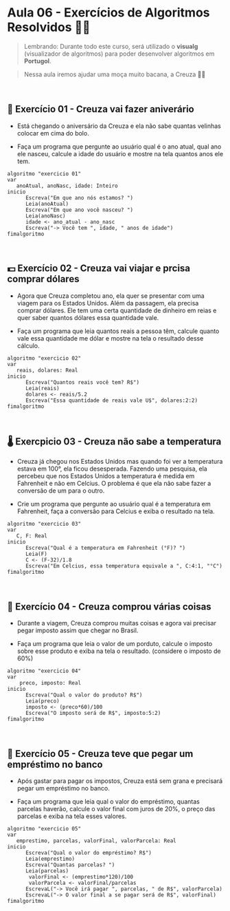 # Aula 06 - Exercícios de Algoritmos Resolvidos 🏋️‍♂️

> Lembrando: Durante todo este curso, será utilizado o **visualg** (visualizador de algoritmos) para poder desenvolver algoritmos em **Portugol**.

> Nessa aula iremos ajudar uma moça muito bacana, a Creuza 👩‍🦱

<br>

## 🎂 **Exercício 01 - Creuza vai fazer aniverário**

* Está chegando o aniversário da Creuza e ela não sabe quantas velinhas colocar em cima do bolo.

* Faça um programa que pergunte ao usuário qual é o ano atual, qual ano ele nasceu, calcule
a idade do usuário e mostre na tela quantos anos ele tem.

````
algoritmo "exercicio 01"
var
   anoAtual, anoNasc, idade: Inteiro
inicio
      Escreva("Em que ano nós estamos? ")
      Leia(anoAtual)
      Escreva("Em que ano você nasceu? ")
      Leia(anoNasc)
      idade <- ano_atual - ano_nasc
      Escreva("-> Você tem ", idade, " anos de idade")
fimalgoritmo
````

<br>

## 💵 **Exercício 02 - Creuza vai viajar e prcisa comprar dólares**

* Agora que Creuza completou ano, ela quer se presentar com uma viagem para os Estados Unidos.
Além da passagem, ela precisa comprar dólares. Ele tem uma certa quantidade de dinheiro em reias
e quer saber quantos dólares essa quantidade vale.

* Faça um programa que leia quantos reais a pessoa têm, calcule quanto vale essa quantidade me dólar e
mostre na tela o resultado desse cálculo.

````
algoritmo "exercicio 02"
var
   reais, dolares: Real
inicio
      Escreva("Quantos reais você tem? R$")
      Leia(reais)
      dolares <- reais/5.2
      Escreva("Essa quantidade de reais vale U$", dolares:2:2)
fimalgoritmo
````

<br>

## 🌡️ **Exercpicio 03 - Creuza não sabe a temperatura**

* Creuza já chegou nos Estados Unidos mas quando foi ver a temperatura estava em 100°, ela ficou
desesperada. Fazendo uma pesquisa, ela percebeu que nos Estados Unidos a temperatura é medida
em Fahrenheit e não em Celcius. O problema é que ela não sabe fazer a conversão de um para o outro.

* Crie um programa que pergunte ao usuário qual é a temperatura em Fahrenheit, faça a 
conversão para Celcius e exiba o resultado na tela.

````
algoritmo "exercicio 03"
var
   C, F: Real
inicio
      Escreva("Qual é a temperatura em Fahrenheit (°F)? ")
      Leia(F)
      C <- (F-32)/1.8
      Escreva("Em Celcius, essa temperatura equivale a ", C:4:1, "°C")
fimalgoritmo
````

<br>

## 🛒 **Exercício 04 - Creuza comprou várias coisas**

* Durante a viagem, Creuza comprou muitas coisas e agora vai precisar pegar imposto assim 
que chegar no Brasil.

* Faça um programa que leia o valor de um porduto, calcule o imposto sobre esse produto e
exiba na tela o resultado. (considere o imposto de 60%)

````
algoritmo "exercicio 04"
var
    preco, imposto: Real
inicio
      Escreva("Qual o valor do produto? R$")
      Leia(preco)
      imposto <- (preco*60)/100
      Escreva("O imposto será de R$", imposto:5:2)
fimalgoritmo
````

<br>

## 💸 **Exercício 05 - Creuza teve que pegar um empréstimo no banco**

* Após gastar para pagar os impostos, Creuza está sem grana e precisará pegar um 
empréstimo no banco.

* Faça um programa que leia qual o valor do empréstimo, quantas parcelas haverão, calcule
o valor final com juros de 20%, o preço das parcelas e exiba na tela esses valores.

````
algoritmo "exercicio 05"
var
   emprestimo, parcelas, valorFinal, valorParcela: Real
inicio
      Escreva("Qual o valor do empréstimo? R$")
      Leia(emprestimo)
      Escreva("Quantas parcelas? ")
      Leia(parcelas)
       valorFinal <- (emprestimo*120)/100
       valorParcela <- valorFinal/parcelas
      EscrevaL("-> Você irá pagar ", parcelas, " de R$", valorParcela)
      EscrevaL("-> O valor final a se pagar será de R$", valorFinal)
fimalgoritmo

````